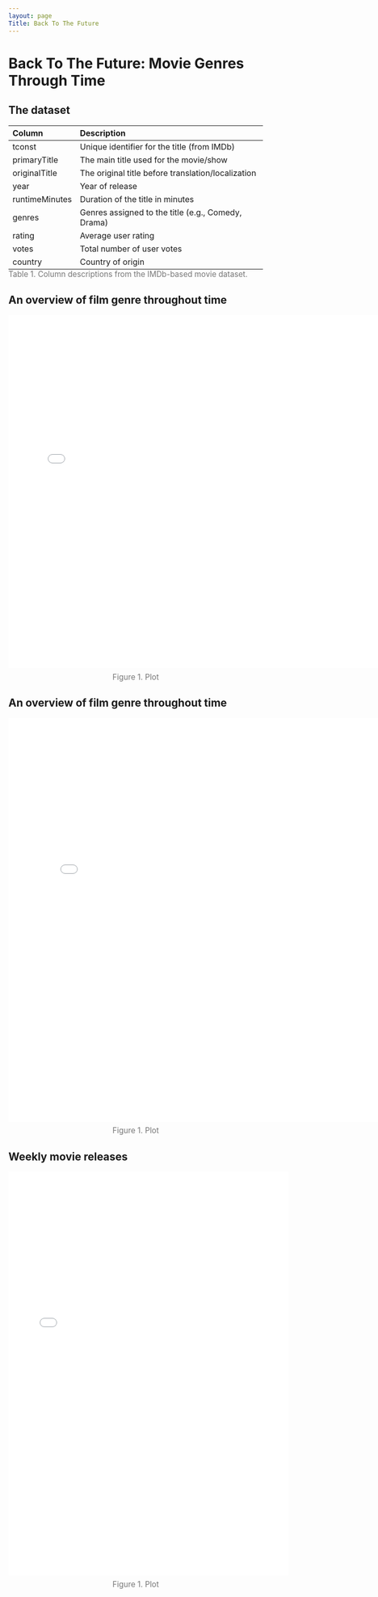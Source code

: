 ```yaml
---
layout: page
Title: Back To The Future
---
```


<h1> Back To The Future: Movie Genres Through Time </h1> 

<h2> The dataset </h2> 

<figure style="margin: 0;">
  <table style="margin: 0 auto; text-align: left; border-collapse: collapse;">
    <thead>
      <tr>
        <th>Column</th>
        <th>Description</th>
      </tr>
    </thead>
    <tbody>
      <tr><td>tconst</td><td>Unique identifier for the title (from IMDb)</td></tr>
      <tr><td>primaryTitle</td><td>The main title used for the movie/show</td></tr>
      <tr><td>originalTitle</td><td>The original title before translation/localization</td></tr>
      <tr><td>year</td><td>Year of release</td></tr>
      <tr><td>runtimeMinutes</td><td>Duration of the title in minutes</td></tr>
      <tr><td>genres</td><td>Genres assigned to the title (e.g., Comedy, Drama)</td></tr>
      <tr><td>rating</td><td>Average user rating</td></tr>
      <tr><td>votes</td><td>Total number of user votes</td></tr>
      <tr><td>country</td><td>Country of origin</td></tr>
    </tbody>
  </table>
  <figcaption style="text-align: left; font-size: 0.95rem; color: #777; margin-bottom: 0.5em;">
    Table 1. Column descriptions from the IMDb-based movie dataset.
  </figcaption>
</figure>

<h2> An overview of film genre throughout time </h2> 

<figure style="max-width: 100%; text-align: center; margin: 1em auto;">
  <iframe 
    src="/plots/interactive_movie_genre_distribution.html"
    style="width: 150%; height: 700px; border: none;"
    title="InteractiveDistribution"
  ></iframe>
  <figcaption style="font-size: 0.95rem; color: #777; margin-top: 0.5em;">
    Figure 1. Plot
  </figcaption>
</figure>

<h2> An overview of film genre throughout time </h2> 

<figure style="max-width: 100%; text-align: center; margin: 1em auto;">
  <iframe 
    src="/plots/interactive_genre_map.html"
    style="width: 160%; height: 800px; border: none;"
    title="InteractiveGenreMap"
  ></iframe>
  <figcaption style="font-size: 0.95rem; color: #777; margin-top: 0.5em;">
    Figure 1. Plot
  </figcaption>
</figure>

<h2> Weekly movie releases </h2> 

<figure style="max-width: 120%; text-align: center; margin: 1em auto;">
  <iframe 
    src="/plots/weekly_movie_releases_combined_stacked.html"
    style="width: 110%; height: 800px; border: none;"
    title="WeeklyCombined"
  ></iframe>
  <figcaption style="font-size: 0.95rem; color: #777; margin-top: 0.5em;">
    Figure 1. Plot
  </figcaption>
</figure>

